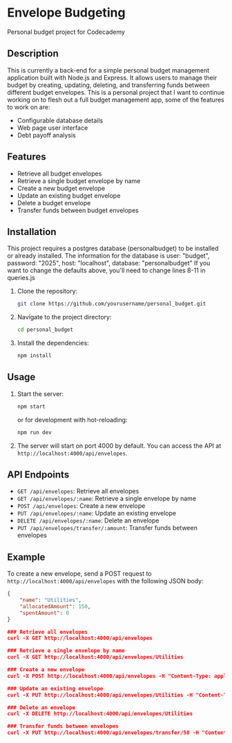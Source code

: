# Envelope Budgeting

Personal budget project for Codecademy

## Description

This is currently a back-end for a simple personal budget management application built with Node.js and Express. It allows users to manage their budget by creating, updating, deleting, and transferring funds between different budget envelopes.
This is a personal project that I want to continue working on to flesh out a full budget management app, some of the features to work on are:
- Configurable database details
- Web page user interface
- Debt payoff analysis

## Features

- Retrieve all budget envelopes
- Retrieve a single budget envelope by name
- Create a new budget envelope
- Update an existing budget envelope
- Delete a budget envelope
- Transfer funds between budget envelopes

## Installation

This project requires a postgres database (personalbudget) to be installed or already installed. The information for the database is 
user: "budget",
password: "2025",
host: "localhost",
database: "personalbudget"
If you want to change the defaults above, you'll need to change lines 8-11 in queries.js


1. Clone the repository:
    ```sh
    git clone https://github.com/yourusername/personal_budget.git
    ```
2. Navigate to the project directory:
    ```sh
    cd personal_budget
    ```
3. Install the dependencies:
    ```sh
    npm install
    ```

## Usage

1. Start the server:
    ```sh
    npm start
    ```
    or for development with hot-reloading:
    ```sh
    npm run dev
    ```
2. The server will start on port 4000 by default. You can access the API at `http://localhost:4000/api/envelopes`.

## API Endpoints

- `GET /api/envelopes`: Retrieve all envelopes
- `GET /api/envelopes/:name`: Retrieve a single envelope by name
- `POST /api/envelopes`: Create a new envelope
- `PUT /api/envelopes/:name`: Update an existing envelope
- `DELETE /api/envelopes/:name`: Delete an envelope
- `PUT /api/envelopes/transfer/:amount`: Transfer funds between envelopes

## Example

To create a new envelope, send a POST request to `http://localhost:4000/api/envelopes` with the following JSON body:
```json
{
    "name": "Utilities",
    "allocatedAmount": 150,
    "spentAmount": 0
}

### Retrieve all envelopes
curl -X GET http://localhost:4000/api/envelopes

### Retrieve a single envelope by name
curl -X GET http://localhost:4000/api/envelopes/Utilities

### Create a new envelope
curl -X POST http://localhost:4000/api/envelopes -H "Content-Type: application/json" -d '{"name": "Utilities", "allocatedAmount": 150, "spentAmount": 0}'

### Update an existing envelope
curl -X PUT http://localhost:4000/api/envelopes/Utilities -H "Content-Type: application/json" -d '{"allocatedAmount": 200, "spentAmount": 50}'

### Delete an envelope
curl -X DELETE http://localhost:4000/api/envelopes/Utilities

### Transfer funds between envelopes
curl -X PUT http://localhost:4000/api/envelopes/transfer/50 -H "Content-Type: application/json" -d '{"fromAccount": "Groceries", "toAccount": "Utilities"}'

